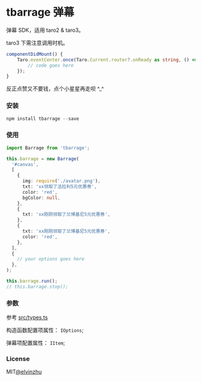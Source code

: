 # tbarrage 弹幕

弹幕 SDK，适用 taro2 & taro3。

taro3 下需注意调用时机。

```typescript
componentDidMount() {
    Taro.eventCenter.once(Taro.Current.router?.onReady as string, () => {
        // code goes here
    });
}
```

反正点赞又不要钱，点个小星星再走呗 ^\_^

### 安装

```javascript
npm install tbarrage --save
```

### 使用

```typescript
import Barrage from 'tbarrage';

this.barrage = new Barrage(
  '#canvas',
  [
    {
      img: require('./avatar.png'),
      txt: 'xx领取了法拉利5元优惠券',
      color: 'red',
      bgColor: null,
    },
    {
      txt: 'xx刚刚领取了兰博基尼5元优惠券',
    },
    {
      txt: 'xx刚刚领取了兰博基尼5元优惠券',
      color: 'red',
    },
  ],
  {
    // your options goes here
  },
);

this.barrage.run();
// this.barrage.stop();
```

### 参数

参考 [src/types.ts](https://github.com/elvinzhu/tbarrage/blob/master/src/types.ts)


构造函数配置项属性： `IOptions`;

弹幕项配置属性： `IItem`;

### License

MIT[@elvinzhu](https://github.com/elvinzhu)